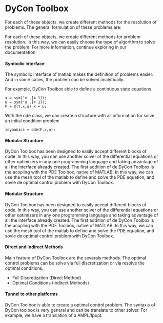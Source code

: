 # DyCon Toolbox
For each of these objects, we create different methods for the resolution of problems. 
The general formulation of these problems are:


For each of these objects, we create different methods for problem resolution. In this way, we can easily choose the type of algorithm to solve the problem. For more information, continue exploring in our documentation.

#### Symbolic Interface
The symbolic interface of matlab makes the definition of problems easier. And in some cases, the problem can be solved analytically.

For example, DyCon Toolbox able to define a continuous state equations
```
x = sym('x',[4 1]);
u = sym('u',[4 1]);
F = @(t,x,u) x + u;
```
With the ode class, we can create a structure with all information for solve an initial condition problem
```
idynamics = ode(F,x,u);
```
#### Modular Structure
DyCon Toolbox has been designed to easily accept different blocks of code. In this way, you can use another solver of the differential equations or other optimizers in any one programming language and taking advantage of all the interface already created. The first addition of de DyCon Toolbox is the acopling with the PDE Toolbox, native of MATLAB. In this way, we can use the mesh tool of the matlab to define and solve the PDE equation, and sovle de optimal control problem with DyCon Toolbox.

#### Modular Structure
DyCon Toolbox has been designed to easily accept different blocks of code. In this way, you can use another solver of the differential equations or other optimizers in any one programming language and taking advantage of all the interface already created. The first addition of de DyCon Toolbox is the acopling with the PDE Toolbox, native of MATLAB. In this way, we can use the mesh tool of the matlab to define and solve the PDE equation, and sovle de optimal control problem with DyCon Toolbox.

#### Direct and Indirect Methods
Main feature of DyCon Toolbox are the severals methods. The optimal control problems can be solve via full discretization or via resolve the optimal conditions.

- Full Discretization (Direct Method)
- Optimal Conditions (Indirect Methods)

 
#### Tunnel to other platforms
DyCon Toolbox is able to create a optimal control problem. The syntaxis of DyCon toolbox is very general and can be translate to other solver. For example, we have a translation of a AMPL/Ipopt.
